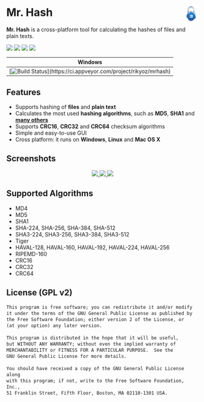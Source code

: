 # Mr. Hash <img src="/res/icon.png" width="40px" height="40px" align="right" />

**Mr. Hash** is a cross-platform tool for calculating the hashes of files and plain texts.

[![](https://img.shields.io/github/v/release/rikyoz/mrhash?label=version&style=flat)](https://github.com/rikyoz/mrhash/releases/latest)
![](https://img.shields.io/badge/platform-Windows%20|%20Linux%20|%20Mac%20OS%20X-red.png?style=flat)
![](https://img.shields.io/badge/architecture-x86%20|%20x64-yellow.png?style=flat)
[![](https://img.shields.io/badge/license-GNU%20GPL%20v2-lightgrey.png?style=flat)](/LICENSE)

| Windows |
|:-------:|
|[![Build  Status](https://ci.appveyor.com/api/projects/status/t7q9r8489kdkpfnr?svg=true&passingText=Build%20OK&pendingText=Building...&failingText=Build%20Failed")](https://ci.appveyor.com/project/rikyoz/mrhash)|

## Features
+ Supports hashing of **files** and **plain text**
+ Calculates the most used **hashing algorithms**, such as **MD5**, **SHA1** and [**many others**](#supported-algorithms)
+ Supports **CRC16**, **CRC32** and **CRC64** checksum algorithms
+ Simple and easy-to-use GUI
+ Cross platform: it runs on **Windows**, **Linux** and **Mac OS X**

## Screenshots
<p align="center">
<a href="https://raw.github.com/rikyoz/mrhash/screenshots/doc/img/v0.3.2/screenshot0.png" target="_blank">
<img src="https://raw.github.com/rikyoz/mrhash/screenshots/doc/img/v0.3.2/screenshot0.thumb.png" />
</a>
<a href="https://raw.github.com/rikyoz/mrhash/screenshots/doc/img/v0.3.2/screenshot1.png" target="_blank">
<img src="https://raw.github.com/rikyoz/mrhash/screenshots/doc/img/v0.3.2/screenshot1.thumb.png" />
</a>
<a href="https://raw.github.com/rikyoz/mrhash/screenshots/doc/img/v0.3.2/screenshot2.png" target="_blank">
<img src="https://raw.github.com/rikyoz/mrhash/screenshots/doc/img/v0.3.2/screenshot2.thumb.png" />
</a>
</p>

## Supported Algorithms
+ MD4
+ MD5
+ SHA1
+ SHA-224, SHA-256, SHA-384, SHA-512
+ SHA3-224, SHA3-256, SHA3-384, SHA3-512
+ Tiger
+ HAVAL-128, HAVAL-160, HAVAL-192, HAVAL-224, HAVAL-256
+ RIPEMD-160
+ CRC16
+ CRC32
+ CRC64

## License (GPL v2)
    This program is free software; you can redistribute it and/or modify
    it under the terms of the GNU General Public License as published by
    the Free Software Foundation; either version 2 of the License, or
    (at your option) any later version.

    This program is distributed in the hope that it will be useful,
    but WITHOUT ANY WARRANTY; without even the implied warranty of
    MERCHANTABILITY or FITNESS FOR A PARTICULAR PURPOSE.  See the
    GNU General Public License for more details.

    You should have received a copy of the GNU General Public License along
    with this program; if not, write to the Free Software Foundation, Inc.,
    51 Franklin Street, Fifth Floor, Boston, MA 02110-1301 USA.
